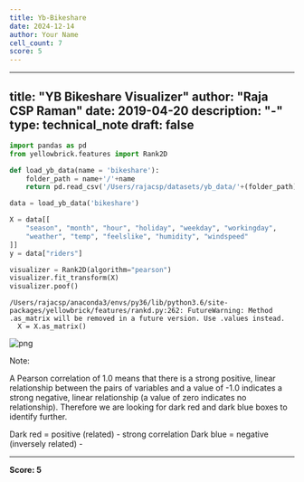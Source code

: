 ```yaml
---
title: Yb-Bikeshare
date: 2024-12-14
author: Your Name
cell_count: 7
score: 5
---
```


---
title: "YB Bikeshare Visualizer"
author: "Raja CSP Raman"
date: 2019-04-20
description: "-"
type: technical_note
draft: false
---

```python
import pandas as pd
from yellowbrick.features import Rank2D
```


```python
def load_yb_data(name = 'bikeshare'):
    folder_path = name+'/'+name
    return pd.read_csv('/Users/rajacsp/datasets/yb_data/'+(folder_path)+'.csv')
```


```python
data = load_yb_data('bikeshare')
```


```python
X = data[[
    "season", "month", "hour", "holiday", "weekday", "workingday",
    "weather", "temp", "feelslike", "humidity", "windspeed"
]]
y = data["riders"]
```


```python
visualizer = Rank2D(algorithm="pearson")
visualizer.fit_transform(X)
visualizer.poof()
```

    /Users/rajacsp/anaconda3/envs/py36/lib/python3.6/site-packages/yellowbrick/features/rankd.py:262: FutureWarning: Method .as_matrix will be removed in a future version. Use .values instead.
      X = X.as_matrix()



    
![png](/mlnotes/images/yb-bikeshare_5_1.png)
    


Note:

A Pearson correlation of 1.0 means that there is a strong positive, 
linear relationship between the pairs of variables and a value of -1.0 indicates a strong negative, 
linear relationship (a value of zero indicates no relationship). 
Therefore we are looking for dark red and dark blue boxes to identify further.

Dark red = positive (related) - strong correlation
Dark blue = negative (inversely related) - 


---
**Score: 5**